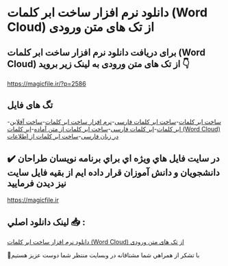 # دانلود نرم افزار ساخت ابر کلمات (Word Cloud) از تک های متن ورودی

## برای دریافت دانلود نرم افزار ساخت ابر کلمات (Word Cloud) از تک های متن ورودی به لینک زیر بروید 👇

https://magicfile.ir/?p=2586

## تگ های فایل

-[ساخت ابر کلمات](https://magicfile.ir/product/%d8%b3%d8%a7%d8%ae%d8%aa-%d8%a7%d8%a8%d8%b1-%da%a9%d9%84%d9%85%d8%a7%d8%aa-word-cloud/)-[ساخت ابر کلمات فارسی](https://magicfile.ir/product/%d8%b3%d8%a7%d8%ae%d8%aa-%d8%a7%d8%a8%d8%b1-%da%a9%d9%84%d9%85%d8%a7%d8%aa-word-cloud/)-[نرم افزار ساخت ابر کلمات](https://magicfile.ir/product/%d8%b3%d8%a7%d8%ae%d8%aa-%d8%a7%d8%a8%d8%b1-%da%a9%d9%84%d9%85%d8%a7%d8%aa-word-cloud/)-[ساخت آفلاین ابر کلمات](https://magicfile.ir/product/%d8%b3%d8%a7%d8%ae%d8%aa-%d8%a7%d8%a8%d8%b1-%da%a9%d9%84%d9%85%d8%a7%d8%aa-word-cloud/)-[ابر کلمات فارسی](https://magicfile.ir/product/%d8%b3%d8%a7%d8%ae%d8%aa-%d8%a7%d8%a8%d8%b1-%da%a9%d9%84%d9%85%d8%a7%d8%aa-word-cloud/)-[ساخت ابر کلمات از متن آماده](https://magicfile.ir/product/%d8%b3%d8%a7%d8%ae%d8%aa-%d8%a7%d8%a8%d8%b1-%da%a9%d9%84%d9%85%d8%a7%d8%aa-word-cloud/)-[ابرِ کلمات (Word Cloud) در زبان فارسی](https://magicfile.ir/product/%d8%b3%d8%a7%d8%ae%d8%aa-%d8%a7%d8%a8%d8%b1-%da%a9%d9%84%d9%85%d8%a7%d8%aa-word-cloud/)-[ساخت ابر کلمات از اطلاعات ](https://magicfile.ir/product/%d8%b3%d8%a7%d8%ae%d8%aa-%d8%a7%d8%a8%d8%b1-%da%a9%d9%84%d9%85%d8%a7%d8%aa-word-cloud/)

## ✔️ در سايت فايل هاي ويژه اي براي برنامه نويسان طراحان دانشجويان و دانش آموزان قرار داده ايم از بقيه فايل سايت نيز ديدن فرماييد

https://magicfile.ir


## لينک دانلود اصلي 📥 :

[دانلود نرم افزار ساخت ابر کلمات (Word Cloud) از تک های متن ورودی](https://magicfile.ir/product/%d8%b3%d8%a7%d8%ae%d8%aa-%d8%a7%d8%a8%d8%b1-%da%a9%d9%84%d9%85%d8%a7%d8%aa-word-cloud/) 


🙏با تشکر از همراهي شما مشتاقانه در وبسایت منتظر شما دوست عزیز هستیم

